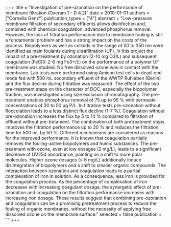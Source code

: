+++
title = "Investigation of pre-ozonation on the performance of membrane filtration (Oxeram 1 - D 4.2)"
date = 2010-01-01
authors = ["Cornelia Genz"]
publication_types = ["4"]
abstract = "Low-pressure membrane filtration of secondary effluents allows disinfection and, combined with chemical coagulation, advanced phosphorus removal. However, the loss of filtration performance due to membrane fouling is still a fundamental problem and has a strong impact on the costs of the process. Biopolymers as well as colloids in the range of 50 to 350 nm were identified as main foulants during ultrafiltration (UF). In this project the impact of a pre-treatment by ozonation (2-10 mg O3/L) and subsequent coagulation (FeCl3: 2-6 mg Fe3+/L) on the performance of a polymer UF membrane was studied. No free dissolved ozone was in contact with the membrane. Lab tests were performed using Amicon test cells in dead-end mode fed with 500 mL secondary effluent of the WWTP Ruhleben (Berlin) and the flux decline during filtration was measured. The effect of the two pre-treatment steps on the character of DOC, especially the biopolymer fraction, was investigated using size exclusion chromatography. The pre-treatment enables phosphorus removal of 75 up to 95 % with permeate concentrations of 30 to 50 μg P/L. In filtration tests pre-ozonation without flocculation leads to a less distinct flux decline (1-7 %). Coagulation without pre-ozonation increases the flux by 5 to 14 % compared to filtration of effluent without pre-tretament. The combination of both pretreatment steps improves the filtration performance up to 30 % and reduces the filtration time for 500 mL by 50 %. Different mechanisms are considered as reasons for the improved performance. It is known that coagulation partially removes the fouling-active biopolymers and humic substances. The pre-treatment with ozone, even at low dosages (2 mg/L), leads to a significant decrease of UV254 absorbance, pointing on a shift to more polar molecules. Higher ozone dosages (> 6 mg/L) additionally induce disintegration of biopolymers and a shift to smaller organic compounds. The interaction between ozonation and coagulation leads to a partial complexation of iron in solution. As a consequence, less iron is provided for the coagulation process. As the percentage of complexation of iron decreases with increasing coagulant dosage, the synergetic effect of pre-ozonation and coagulation on the filtration performance increases with increasing iron dosage. These results suggest that combining pre-ozonation and coagulation can be a promising pretreatment process to reduce the fouling of organic membranes, without the necessity of applying free dissolved ozone on the membrane surface."
selected = false
publication = ""
+++

